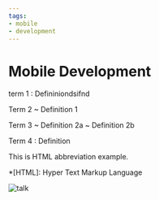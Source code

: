 ```yaml
---
tags:
- mobile
- development
---
```


<posts />
<SimpleNewsletter/>


# Mobile Development

<Badge text="beta" type="error"/> <Badge text="default theme"/>
<Badge text="beta" type="warning"/> <Badge text="default theme"/>
<Badge text="beta" type="tip"/> <Badge text="default theme"/>

<!-- <img src="/talk.svg" alt="Kiwi standing on oval" width="200"> -->

term 1
: Defininiondsifnd


Term 2
  ~ Definition 1

Term 3
  ~ Definition 2a
  ~ Definition 2b

Term 4
: Definition


This is HTML abbreviation example.

*[HTML]: Hyper Text Markup Language

![talk](/talk.svg)
